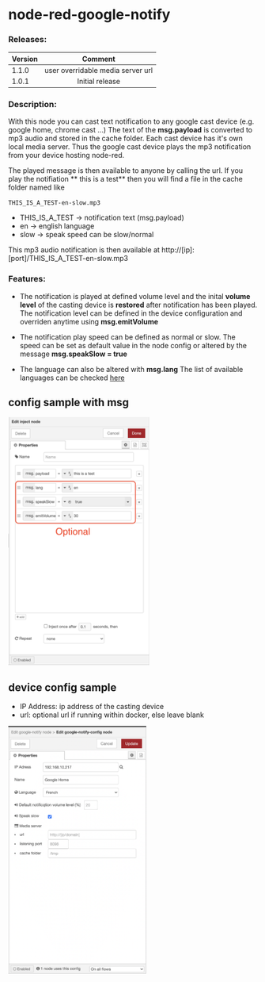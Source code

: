 # node-red-google-notify

### Releases:
| Version   |Comment|
| ----------|:-------------:|
| 1.1.0     | user overridable media server url
| 1.0.1     | Initial  release


### Description:

With this node you can cast text notification to any google cast device (e.g. google home, chrome cast ...)
The text of the **msg.payload** is converted to mp3 audio and stored in the cache folder. Each cast device has it's own local media server. Thus the google cast device plays the mp3 notification from your device hosting node-red.

The played message is then available to anyone by calling the url.
If you play the notifiation ** this is a test** then you will find a file in the cache folder named like 
```
THIS_IS_A_TEST-en-slow.mp3
```
* THIS_IS_A_TEST -> notification text (msg.payload)
* en -> english language
* slow -> speak speed can be slow/normal

This mp3 audio notification is then available at http://[ip]:[port]/THIS_IS_A_TEST-en-slow.mp3


### Features:
* The notification is played at defined volume level and the inital **volume level** of the casting device is **restored** after notification has been played.
The notification level can be defined in the device configuration and overriden anytime using **msg.emitVolume**

* The notification play speed can be defined as normal or slow. The speed can be set as default value in the node config or altered by the message **msg.speakSlow = true**

* The language can also be altered with **msg.lang** The list of available languages can be checked <a href="https://github.com/orcema/node-red-google-notify/blob/master/languages.js">here</a>

## config sample with msg
[<img src="assets/msgConfigSample.png" height="500"/>](image.png)

## device config sample
* IP Address: ip address of the casting device
* url: optional url if running within docker, else leave blank


[<img src="assets/deviceConfigSample.png" height="500"/>](image.png)
